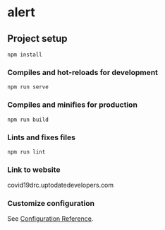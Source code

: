 # alert

## Project setup
```
npm install
```

### Compiles and hot-reloads for development
```
npm run serve
```

### Compiles and minifies for production
```
npm run build
```

### Lints and fixes files
```
npm run lint
```

### Link to website
covid19drc.uptodatedevelopers.com

### Customize configuration
See [Configuration Reference](https://cli.vuejs.org/config/).
